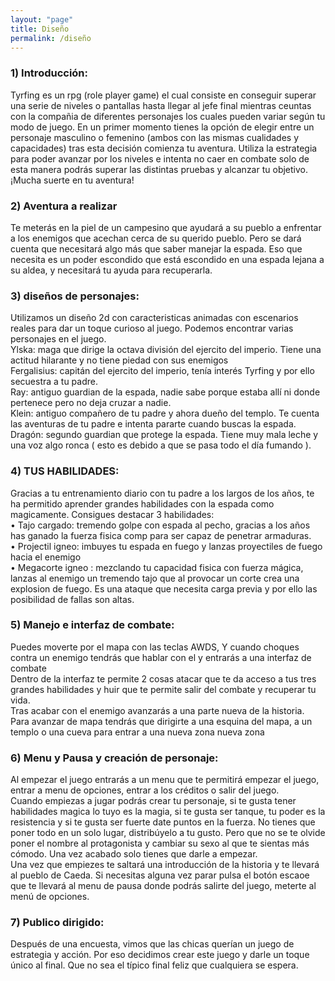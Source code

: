 ```yaml
---
layout: "page"
title: Diseño
permalink: /diseño
---
```

<h3>1) Introducción:</h3>
Tyrfing es un rpg (role player game) el cual consiste en conseguir superar una serie de niveles o
pantallas hasta llegar al jefe final mientras ceuntas con la compañia de diferentes personajes
los cuales pueden variar según tu modo de juego. En un primer momento tienes la opción de
elegir entre un personaje masculino o femenino (ambos con las mismas cualidades y
capacidades) tras esta decisión comienza tu aventura.
Utiliza la estrategia para poder avanzar por los niveles e intenta no caer en combate solo de
esta manera podrás superar las distintas pruebas y alcanzar tu objetivo.
¡Mucha suerte en tu aventura!<br>
<h3>2) Aventura a realizar</h3>
Te meterás en la piel de un campesino que ayudará a su pueblo a enfrentar a los enemigos que
acechan cerca de su querido pueblo. Pero se dará cuenta que necesitará algo más que saber
manejar la espada. Eso que necesita es un poder escondido que está escondido en una espada
lejana a su aldea, y necesitará tu ayuda para recuperarla.<br>
<h3>3) diseños de personajes:</h3>
Utilizamos un diseño 2d con caracteristicas animadas con escenarios reales para dar un toque
curioso al juego. Podemos encontrar varias personajes en el juego.<br>
Ylska: maga que dirige la octava división del ejercito del imperio. Tiene una actitud hilarante y
no tiene piedad con sus enemigos<br>
Fergalisius: capitán del ejercito del imperio, tenía interés Tyrfing y por ello secuestra a tu
padre.<br>
Ray: antiguo guardian de la espada, nadie sabe porque estaba allí ni donde pertenece pero no
deja cruzar a nadie.<br>
Klein: antiguo compañero de tu padre y ahora dueño del templo. Te cuenta las aventuras de tu
padre e intenta pararte cuando buscas la espada.<br>
Dragón: segundo guardian que protege la espada. Tiene muy mala leche y una voz algo ronca (
esto es debido a que se pasa todo el día fumando ).<br>
<h3>4) TUS HABILIDADES:</h3>
Gracias a tu entrenamiento diario con tu padre a los largos de los años, te ha permitido
aprender grandes habilidades con la espada como magicamente. Consigues destacar 3
habilidades:<br>
• Tajo cargado: tremendo golpe con espada al pecho, gracias a los años has ganado la
fuerza fisica comp para ser capaz de penetrar armaduras.<br>
• Projectil igneo: imbuyes tu espada en fuego y lanzas proyectiles de fuego hacia el
enemigo<br>
• Megacorte igneo : mezclando tu capacidad fisica con fuerza mágica, lanzas al enemigo
un tremendo tajo que al provocar un corte crea una explosion de fuego. Es una ataque
que necesita carga previa y por ello las posibilidad de fallas son altas.<br>
<h3>5) Manejo e interfaz de combate:</h3>
Puedes moverte por el mapa con las teclas AWDS, Y cuando choques contra un enemigo
tendrás que hablar con el y entrarás a una interfaz de combate<br>
Dentro de la interfaz te permite 2 cosas atacar que te da acceso a tus tres grandes habilidades y
huir que te permite salir del combate y recuperar tu vida.<br>
Tras acabar con el enemigo avanzarás a una parte nueva de la historia.
Para avanzar de mapa tendrás que dirigirte a una esquina del mapa, a un templo o una cueva
para entrar a una nueva zona nueva zona<br>
<h3>6) Menu y Pausa y creación de personaje:</h3>
Al empezar el juego entrarás a un menu que te permitirá empezar el juego, entrar a menu de
opciones, entrar a los créditos o salir del juego.<br>
Cuando empiezas a jugar podrás crear tu personaje, si te gusta tener habilidades magica lo tuyo
es la magia, si te gusta ser tanque, tu poder es la resistencia y si te gusta ser fuerte date puntos
en la fuerza. No tienes que poner todo en un solo lugar, distribúyelo a tu gusto. Pero que no se
te olvide poner el nombre al protagonista y cambiar su sexo al que te sientas más cómodo. Una
vez acabado solo tienes que darle a empezar.<br>
Una vez que empiezes te saltará una introducción de la historia y te llevará al pueblo de Caeda.
Si necesitas alguna vez parar pulsa el botón escaoe que te llevará al menu de pausa donde
podrás salirte del juego, meterte al menú de opciones.<br>
<h3>7) Publico dirigido:</h3>
Después de una encuesta, vimos que las chicas querían un juego de estrategia y acción. Por eso
decidimos crear este juego y darle un toque único al final. Que no sea el típico final feliz que
cualquiera se espera.
